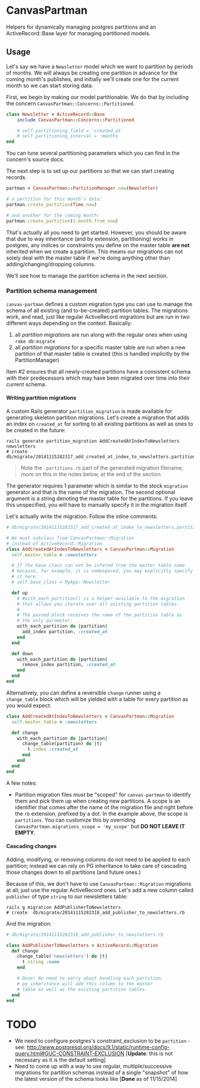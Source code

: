 # CanvasPartman

Helpers for dynamically managing postgres partitions and an ActiveRecord::Base layer for managing partitioned models.

## Usage

Let's say we have a `Newsletter` model which we want to partition by periods of months. We will always be creating one partition in advance for the coming month's publishes, and initially we'll create one for the current month so we can start storing data.

First, we begin by making our model partitionable. We do that by including the concern `CanvasPartman::Concerns::Partitioned`.

```ruby
class Newsletter < ActiveRecord::Base
    include CanvasPartman::Concerns::Partitioned

    # self.partitioning_field = 'created_at'
    # self.partitioning_interval = :months
end
```

You can tune several partitioning parameters which you can find in the concern's source docs.

The next step is to set up our partitions so that we can start creating records.

```ruby
partman = CanvasPartman::PartitionManager.new(Newsletter)

# a partition for this month's data:
partman.create_partition(Time.now)

# and another for the coming month:
partman.create_partition(1.month.from_now)
```

That's actually all you need to get started. However, you should be aware that due to way inheritance (and by extension, partitioning) works in postgres, any indices or constraints you define on the master table **are not** inherited when we create a partition. This means our migrations can not solely deal with the master table if we're doing anything other than adding/changing/dropping columns.

We'll see how to manage the partition schema in the next section.


### Partition schema management

`canvas-partman` defines a custom migration type you can use to manage the schema of all existing (and to-be-created) partition tables. The migrations work, and read, just like regular ActiveRecord migrations but are run in two different ways depending on the context. Basically:

1. all *partition migrations* are run along with the regular ones when using `rake db:migrate`
2. all *partition migrations* for a specific master table are run when a new partition of that master table is created (this is handled implicitly by the PartitionManager)

Item #2 ensures that all newly-created partitions have a consistent schema with their predecessors which may have been migrated over time into their current schema.

#### Writing partition migrations

A custom Rails generator `partition_migration` is made available for generating skeleton partition migrations. Let's create a migration that adds an index on `created_at` for sorting to all existing partitions as well as ones to be created in the future:

```shell
rails generate partition_migration AddCreatedAtIndexToNewsletters newsletters
# create  db/migrate/20141115282317_add_created_at_index_to_newsletters.partitions.rb
```

> Note the `.partitions.rb` part of the generated migration filename;
> more on this in the notes below, at the end of the section.

The generator requires 1 parameter which is similar to the stock `migration` generator and that is the name of the migration. The second optional argument is a string denoting the master table for the partitions. If you leave this unspecified, you will have to manually specify it in the migration itself.

Let's actually write the migration. Follow the inline comments:

```ruby
# db/migrate/20141115282317_add_created_at_index_to_newsletters.partitions.rb

# We must subclass from CanvasPartman::Migration
# instead of ActiveRecord::Migration
class AddCreatedAtIndexToNewsletters < CanvasPartman::Migration
  self.master_table = :newsletters

  # If the base class can not be infered from the master table name
  # because, for example, it is namespaced, you may explicitly specify
  # it here:
  # self.base_class = MyApp::Newsletter

  def up
    # #with_each_partition() is a helper available to the migration
    # that allows you iterate over all existing partition tables.
    #
    # The passed block receives the name of the partition table as
    # the only parameter:
    with_each_partition do |partition|
      add_index partition, :created_at
    end
  end

  def down
    with_each_partition do |partition|
      remove_index partition, :created_at
    end
  end
end
```

Alternatively, you can define a reversible `change` runner using a `change_table` block which will be yielded with a table for every partition as you would expect:

```ruby
class AddCreatedAtIndexToNewsletters < CanvasPartman::Migration
  self.master_table = :newsletters

  def change
    with_each_partition do |partition|
      change_table(partition) do |t|
        t.index :created_at
      end
    end
  end
end
```

A few notes:

- Partition migration files *must* be "scoped" for `canvas-partman` to identify them and pick them up when creating new partitions. A scope is an identifier that comes after the name of the migration file and right before the `rb` extension, prefixed by a dot. In the example above, the scope is `partitions`. You can customize this by overriding `CanvasPartman.migrations_scope = 'my_scope'` but **DO NOT LEAVE IT EMPTY.**

#### Cascading changes

Adding, modifying, or removing columns do not need to be applied to each partition; instead we can rely on PG inheritance to take care of cascading those changes down to all partitions (and future ones.)

Because of this, we don't have to use `CanvasPartman::Migration` migrations at all; just use the regular ActiveRecord ones. Let's add a new column called `publisher` of type `string` to our newsletters table:

```shell
rails g migration AddPublisherToNewsletters
# create  db/migrate/20141115282318_add_publisher_to_newsletters.rb
```

And the migration:

```ruby
# db/migrate/20141115282318_add_publisher_to_newsletters.rb

class AddPublisherToNewsletters < ActiveRecord::Migration
  def change
    change_table('newsletters') do |t|
      t.string :name
    end

    # Done! No need to worry about handling each partition,
    # pg inheritance will add this column to the master
    # table as well as the existing partition tables.
  end
end
```

# TODO

- We need to configure postgres's constraint_exclusion to be `partition` - see: http://www.postgresql.org/docs/9.1/static/runtime-config-query.html#GUC-CONSTRAINT-EXCLUSION [**Update**: this is not necessary as it is the default setting]
- Need to come up with a way to use regular, multiple/successive migrations for partition schemas instead of a single "snapshot" of how the latest version of the schema looks like [**Done** as of 11/15/2014]